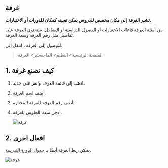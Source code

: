 ## غرفة

**تشير الغرفة إلى مكان مخصص للدروس يمكن تعيينه كمكان للدورات أو الاختبارات.**

من أمثلة الغرفة قاعات الاختبارات أو الفصول الدراسية أو المعامل. ستحتوي الغرفة على تفاصيل مثل رقم الغرفة وسعة الغرفة.

للوصول إلى الغرفة ، انتقل إلى:

> الصفحة الرئيسية> التعليم> الماجستير> الغرفة

## 1. كيف تصنع غرفة

1. اذهب إلى قائمة الغرف وانقر على جديد.
2. أضف اسم الغرفة.
3. أضف رقم الغرفة للغرفة المختارة.
4. أدخل سعة الجلوس للغرفة.
    
    ![غرفة](https://docs.erpnext.com/files/education-room-1.gif)
    

## 2. افعال اخرى

يمكن ربط الغرفة أيضًا بـ [جدول الدورة التدريبية](https://docs.erpnext.com/docs/v13/user/manual/en/education/course-schedule).

![غرفة](https://docs.erpnext.com/files/education-room-2.png)